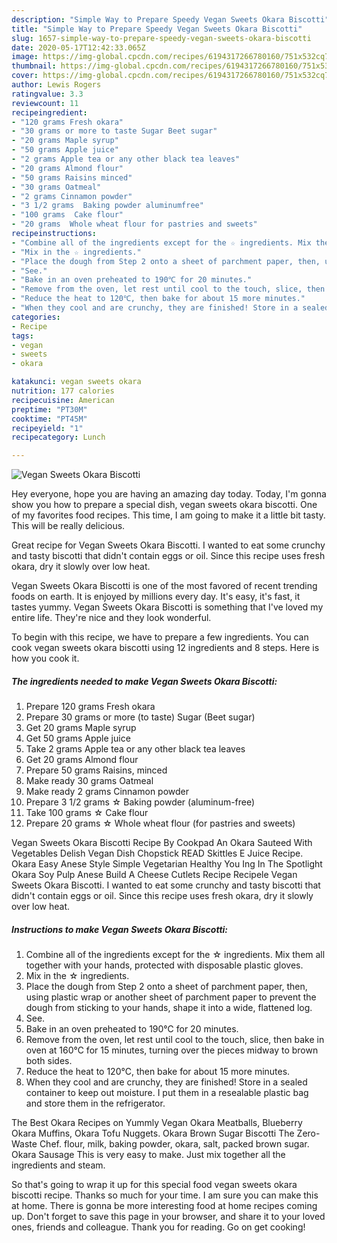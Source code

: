 ```yaml
---
description: "Simple Way to Prepare Speedy Vegan Sweets Okara Biscotti"
title: "Simple Way to Prepare Speedy Vegan Sweets Okara Biscotti"
slug: 1657-simple-way-to-prepare-speedy-vegan-sweets-okara-biscotti
date: 2020-05-17T12:42:33.065Z
image: https://img-global.cpcdn.com/recipes/6194317266780160/751x532cq70/vegan-sweets-okara-biscotti-recipe-main-photo.jpg
thumbnail: https://img-global.cpcdn.com/recipes/6194317266780160/751x532cq70/vegan-sweets-okara-biscotti-recipe-main-photo.jpg
cover: https://img-global.cpcdn.com/recipes/6194317266780160/751x532cq70/vegan-sweets-okara-biscotti-recipe-main-photo.jpg
author: Lewis Rogers
ratingvalue: 3.3
reviewcount: 11
recipeingredient:
- "120 grams Fresh okara"
- "30 grams or more to taste Sugar Beet sugar"
- "20 grams Maple syrup"
- "50 grams Apple juice"
- "2 grams Apple tea or any other black tea leaves"
- "20 grams Almond flour"
- "50 grams Raisins minced"
- "30 grams Oatmeal"
- "2 grams Cinnamon powder"
- "3 1/2 grams  Baking powder aluminumfree"
- "100 grams  Cake flour"
- "20 grams  Whole wheat flour for pastries and sweets"
recipeinstructions:
- "Combine all of the ingredients except for the ☆ ingredients. Mix them all together with your hands, protected with disposable plastic gloves."
- "Mix in the ☆ ingredients."
- "Place the dough from Step 2 onto a sheet of parchment paper, then, using plastic wrap or another sheet of parchment paper to prevent the dough from sticking to your hands, shape it into a wide, flattened log."
- "See."
- "Bake in an oven preheated to 190℃ for 20 minutes."
- "Remove from the oven, let rest until cool to the touch, slice, then bake in oven at 160℃ for 15 minutes, turning over the pieces midway to brown both sides."
- "Reduce the heat to 120℃, then bake for about 15 more minutes."
- "When they cool and are crunchy, they are finished! Store in a sealed container to keep out moisture. I put them in a resealable plastic bag and store them in the refrigerator."
categories:
- Recipe
tags:
- vegan
- sweets
- okara

katakunci: vegan sweets okara 
nutrition: 177 calories
recipecuisine: American
preptime: "PT30M"
cooktime: "PT45M"
recipeyield: "1"
recipecategory: Lunch

---
```



![Vegan Sweets Okara Biscotti](https://img-global.cpcdn.com/recipes/6194317266780160/751x532cq70/vegan-sweets-okara-biscotti-recipe-main-photo.jpg)

Hey everyone, hope you are having an amazing day today. Today, I'm gonna show you how to prepare a special dish, vegan sweets okara biscotti. One of my favorites food recipes. This time, I am going to make it a little bit tasty. This will be really delicious.

Great recipe for Vegan Sweets Okara Biscotti. I wanted to eat some crunchy and tasty biscotti that didn&#39;t contain eggs or oil. Since this recipe uses fresh okara, dry it slowly over low heat.

Vegan Sweets Okara Biscotti is one of the most favored of recent trending foods on earth. It is enjoyed by millions every day. It's easy, it's fast, it tastes yummy. Vegan Sweets Okara Biscotti is something that I've loved my entire life. They're nice and they look wonderful.


To begin with this recipe, we have to prepare a few ingredients. You can cook vegan sweets okara biscotti using 12 ingredients and 8 steps. Here is how you cook it.

<!--inarticleads1-->

##### The ingredients needed to make Vegan Sweets Okara Biscotti:

1. Prepare 120 grams Fresh okara
1. Prepare 30 grams or more (to taste) Sugar (Beet sugar)
1. Get 20 grams Maple syrup
1. Get 50 grams Apple juice
1. Take 2 grams Apple tea or any other black tea leaves
1. Get 20 grams Almond flour
1. Prepare 50 grams Raisins, minced
1. Make ready 30 grams Oatmeal
1. Make ready 2 grams Cinnamon powder
1. Prepare 3 1/2 grams ☆ Baking powder (aluminum-free)
1. Take 100 grams ☆ Cake flour
1. Prepare 20 grams ☆ Whole wheat flour (for pastries and sweets)


Vegan Sweets Okara Biscotti Recipe By Cookpad An Okara Sauteed With Vegetables Delish Vegan Dish Chopstick READ Skittles E Juice Recipe. Okara Easy Anese Style Simple Vegetarian Healthy You Ing In The Spotlight Okara Soy Pulp Anese Build A Cheese Cutlets Recipe Recipele Vegan Sweets Okara Biscotti. I wanted to eat some crunchy and tasty biscotti that didn&#39;t contain eggs or oil. Since this recipe uses fresh okara, dry it slowly over low heat. 

<!--inarticleads2-->

##### Instructions to make Vegan Sweets Okara Biscotti:

1. Combine all of the ingredients except for the ☆ ingredients. Mix them all together with your hands, protected with disposable plastic gloves.
1. Mix in the ☆ ingredients.
1. Place the dough from Step 2 onto a sheet of parchment paper, then, using plastic wrap or another sheet of parchment paper to prevent the dough from sticking to your hands, shape it into a wide, flattened log.
1. See.
1. Bake in an oven preheated to 190℃ for 20 minutes.
1. Remove from the oven, let rest until cool to the touch, slice, then bake in oven at 160℃ for 15 minutes, turning over the pieces midway to brown both sides.
1. Reduce the heat to 120℃, then bake for about 15 more minutes.
1. When they cool and are crunchy, they are finished! Store in a sealed container to keep out moisture. I put them in a resealable plastic bag and store them in the refrigerator.


The Best Okara Recipes on Yummly Vegan Okara Meatballs, Blueberry Okara Muffins, Okara Tofu Nuggets. Okara Brown Sugar Biscotti The Zero-Waste Chef. flour, milk, baking powder, okara, salt, packed brown sugar. Okara Sausage This is very easy to make. Just mix together all the ingredients and steam. 

So that's going to wrap it up for this special food vegan sweets okara biscotti recipe. Thanks so much for your time. I am sure you can make this at home. There is gonna be more interesting food at home recipes coming up. Don't forget to save this page in your browser, and share it to your loved ones, friends and colleague. Thank you for reading. Go on get cooking!

